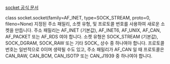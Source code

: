 [socket 공식 문서](https://docs.python.org/ko/3/library/socket.html#socket.AF_INET)

class socket.socket(family=AF_INET, type=SOCK_STREAM, proto=0, fileno=None)
지정된 주소 패밀리, 소켓 유형, 및 프로토콜 번호를 사용하여 새로운 소켓을 만듭니다. 주소 패밀리는 AF_INET (기본값), AF_INET6, AF_UNIX, AF_CAN, AF_PACKET 또는 AF_RDS 여야 합니다. 소켓 유형은 SOCK_STREAM (기본값), SOCK_DGRAM, SOCK_RAW 또는 기타 SOCK_ 상수 중 하나여야 합니다. 프로토콜 번호는 일반적으로 0이며 생략될 수도 있고, 주소 패밀리가 AF_CAN 일 때 프로토콜은 CAN_RAW, CAN_BCM, CAN_ISOTP 또는 CAN_J1939 중 하나여야 합니다.